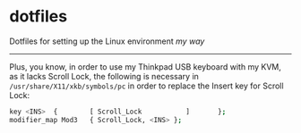 # dotfiles
Dotfiles for setting up the Linux environment *my way*


--------

Plus, you know, in order to use my Thinkpad USB keyboard with my KVM, as it lacks Scroll Lock, the following is necessary in `/usr/share/X11/xkb/symbols/pc` in order to replace the Insert key for Scroll Lock:

```bash
key <INS>  {        [ Scroll_Lock           ]       };
modifier_map Mod3   { Scroll_Lock, <INS> };
```
